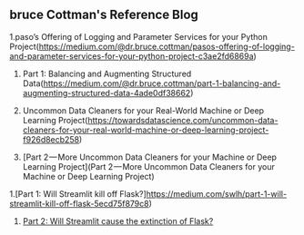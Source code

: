 ## bruce Cottman's Reference Blog

1.paso’s Offering of Logging and Parameter Services for your Python Project(https://medium.com/@dr.bruce.cottman/pasos-offering-of-logging-and-parameter-services-for-your-python-project-c3ae2fd6869a)

1. Part 1: Balancing and Augmenting Structured Data(https://medium.com/@dr.bruce.cottman/part-1-balancing-and-augmenting-structured-data-4ade0df38662)

1. Uncommon Data Cleaners for your Real-World Machine or Deep Learning Project(https://towardsdatascience.com/uncommon-data-cleaners-for-your-real-world-machine-or-deep-learning-project-f926d8ecb258)

1. [Part 2 — More Uncommon Data Cleaners for your Machine or Deep Learning Project](Part 2 — More Uncommon Data Cleaners for your Machine or Deep Learning Project)

1.[Part 1: Will Streamlit kill off Flask?]https://medium.com/swlh/part-1-will-streamlit-kill-off-flask-5ecd75f879c8)

1. [Part 2: Will Streamlit cause the extinction of Flask?](https://medium.com/@dr.bruce.cottman/part-2-will-streamlit-cause-the-extinction-of-flask-395d282296ed)

